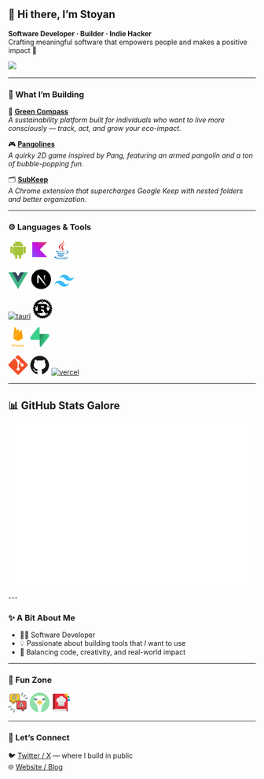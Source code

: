 ## 👋 Hi there, I’m Stoyan  

**Software Developer · Builder · Indie Hacker**  
Crafting meaningful software that empowers people and makes a positive impact 🌱  

![](https://github-profile-trophy.vercel.app/?username=skorudzhiev&theme=onestar&no-bg=true&margin-w=15)

---

### 🧭 What I’m Building  

🌿 **[Green Compass](https://www.greencompass.app/)**  
*A sustainability platform built for individuals who want to live more consciously — track, act, and grow your eco-impact.*

🎮 **[Pangolines](https://pangolines.vercel.app/)**  
*A quirky 2D game inspired by Pang, featuring an armed pangolin and a ton of bubble-popping fun.*

🗂️ **[SubKeep](https://chromewebstore.google.com/detail/subkeep/mhikglflelkigbdlaebmfoopkoejecic?authuser=0&hl=en)**  
*A Chrome extension that supercharges Google Keep with nested folders and better organization.*

---

### ⚙️ Languages & Tools  

<p align="left"> 
  <!-- Mobile / Android -->
  <a href="https://developer.android.com" target="_blank"><img src="https://github.com/devicons/devicon/blob/master/icons/android/android-original.svg" alt="android" width="40" height="40"/></a>
  <a href="https://kotlinlang.org" target="_blank"><img src="https://github.com/devicons/devicon/blob/master/icons/kotlin/kotlin-original.svg" alt="kotlin" width="40" height="40"/></a>
  <a href="https://www.java.com/en/" target="_blank"><img src="https://github.com/devicons/devicon/blob/master/icons/java/java-original.svg" alt="java" width="40" height="40"/></a>

  <!-- Web / Frontend -->
  <a href="https://vuejs.org" target="_blank"><img src="https://github.com/devicons/devicon/blob/master/icons/vuejs/vuejs-original.svg" alt="vuejs" width="40" height="40"/></a>
  <a href="https://nextjs.org" target="_blank"><img src="https://github.com/devicons/devicon/blob/master/icons/nextjs/nextjs-original.svg" alt="nextjs" width="40" height="40" style="background-color:white;border-radius:5px;padding:3px;"/></a>
  <a href="https://tailwindcss.com" target="_blank"><img src="https://github.com/devicons/devicon/blob/master/icons/tailwindcss/tailwindcss-original.svg" alt="tailwind" width="40" height="40"/></a>

  <!-- Desktop / System -->
  <a href="https://tauri.app" target="_blank"><img src="https://github.com/tauri-apps/tauri/blob/dev/.github/icon.png" alt="tauri" width="40" height="40"/></a>
  <a href="https://www.rust-lang.org" target="_blank"><img src="https://github.com/devicons/devicon/blob/master/icons/rust/rust-original.svg" alt="rust" width="40" height="40"/></a>

  <!-- Cloud / Backend -->
  <a href="https://firebase.google.com/" target="_blank"><img src="https://github.com/devicons/devicon/blob/master/icons/firebase/firebase-plain-wordmark.svg" alt="firebase" width="40" height="40"/></a>
  <a href="https://supabase.com" target="_blank"><img src="https://github.com/devicons/devicon/blob/master/icons/supabase/supabase-original.svg" alt="supabase" width="40" height="40"/></a>

  <!-- Tools / Version Control -->
  <a href="https://git-scm.com/" target="_blank"><img src="https://github.com/devicons/devicon/blob/master/icons/git/git-original.svg" alt="git" width="40" height="40"/></a>
  <a href="https://github.com" target="_blank"><img src="https://github.com/devicons/devicon/blob/master/icons/github/github-original.svg" alt="github" width="40" height="40"/></a>
  <a href="https://vercel.com" target="_blank"><img src="https://cdn.jsdelivr.net/gh/devicons/devicon/icons/vercel/vercel-original.svg" alt="vercel" width="40" height="40"/></a>
</p>


---

## 📊 GitHub Stats Galore  

<p align="center">
  <img src="./metrics.svg" alt="GitHub Achievements" />
</p>
---

### ✨ A Bit About Me  

- 🧑‍💻 Software Developer
- 💡 Passionate about building tools that *I* want to use   
- 🎯 Balancing code, creativity, and real-world impact  

---

### 🧩 Fun Zone  

<p align="left"> 
  <a href="https://play.google.com/store/apps/details?id=com.skorudzhiev.quizexplorer" target="_blank"><img src="https://github.com/skorudzhiev/skorudzhiev/blob/main/assets/QuizExplorer.png" alt="quizexplorer" width="40" height="40"/></a> 
  <a href="https://play.google.com/store/apps/details?id=com.skorudzhiev.flockattack" target="_blank"><img src="https://github.com/skorudzhiev/skorudzhiev/blob/main/assets/FlockAttack.svg" alt="flockattack" width="40" height="40"/></a> 
  <a href="https://github.com/skorudzhiev/Cookery" target="_blank"><img src="https://github.com/skorudzhiev/skorudzhiev/blob/main/assets/Cookery.svg" alt="cookery" width="40" height="40"/></a>
</p>

---

### 💬 Let’s Connect  

🐦 [Twitter / X](https://x.com/StoyanBuilds) — where I build in public  
🌐 [Website / Blog](https://skorudzhiev.github.io/)  
